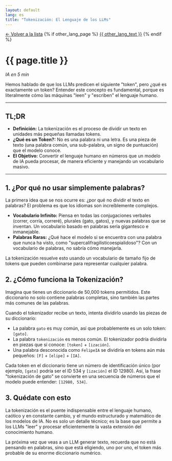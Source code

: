 ```yaml
---
layout: default
lang: es
title: "Tokenización: El Lenguaje de los LLMs"
---
```

<div class="paper-detail">
  <div class="post-header">
    <a href="./">&larr; Volver a la lista</a>
    {% if other_lang_page %}
      <a href="{{ other_lang_url | relative_url }}" class="language-switch-button">{{ other_lang_text }}</a>
    {% endif %}
  </div>

  <h1>{{ page.title }}</h1>
  <p><em>IA en 5 min</em></p>

  <p>Hemos hablado de que los LLMs predicen el siguiente <span class="highlight-term" data-term-id="token">"token"</span>, pero ¿qué es exactamente un <span class="highlight-term" data-term-id="token">token</span>? Entender este concepto es fundamental, porque es literalmente cómo las máquinas "leen" y "escriben" el lenguaje humano.</p>

  <hr>

  <h2>TL;DR</h2>
  <ul>
    <li><strong>Definición:</strong> La tokenización es el proceso de dividir un texto en unidades más pequeñas llamadas <span class="highlight-term" data-term-id="token">tokens</span>.</li>
    <li><strong>¿Qué es un <span class="highlight-term" data-term-id="token">Token</span>?:</strong> No es una palabra ni una letra. Es una pieza de texto (una palabra común, una sub-palabra, un signo de puntuación) que el modelo conoce.</li>
    <li><strong>El Objetivo:</strong> Convertir el lenguaje humano en números que un modelo de IA pueda procesar, de manera eficiente y manejando un vocabulario masivo.</li>
  </ul>

  <hr>

  <h2>1. ¿Por qué no usar simplemente palabras?</h2>

  <p>La primera idea que se nos ocurre es: ¿por qué no dividir el texto en palabras? El problema es que los idiomas son increíblemente complejos.</p>
  <ul>
    <li><strong>Vocabulario Infinito:</strong> Piensa en todas las conjugaciones verbales (correr, corría, correré), plurales (gato, gatos), y nuevas palabras que se inventan. Un vocabulario basado en palabras sería gigantesco e inmanejable.</li>
    <li><strong>Palabras Raras:</strong> ¿Qué hace el modelo si se encuentra con una palabra que nunca ha visto, como "supercalifragilisticoespialidoso"? Con un vocabulario de palabras, no sabría cómo manejarla.</li>
  </ul>

  <p>La tokenización resuelve esto usando un vocabulario de tamaño fijo de <span class="highlight-term" data-term-id="token">tokens</span> que pueden combinarse para representar cualquier palabra.</p>

  <h2>2. ¿Cómo funciona la Tokenización?</h2>

  <p>Imagina que tienes un diccionario de 50,000 <span class="highlight-term" data-term-id="token">tokens</span> permitidos. Este diccionario no solo contiene palabras completas, sino también las partes más comunes de las palabras.</p>

  <p>Cuando el tokenizador recibe un texto, intenta dividirlo usando las piezas de su diccionario:</p>
  <ul>
    <li>La palabra <code>gato</code> es muy común, así que probablemente es un solo <span class="highlight-term" data-term-id="token">token</span>: <code>[gato]</code>.</li>
    <li>La palabra <code>tokenización</code> es menos común. El tokenizador podría dividirla en piezas que sí conoce: <code>[token]</code> + <code>[ización]</code>.</li>
    <li>Una palabra desconocida como <code>FelipeIA</code> se dividiría en <span class="highlight-term" data-term-id="token">tokens</span> aún más pequeños: <code>[F]</code> + <code>[elipe]</code> + <code>[IA]</code>.</li>
  </ul>

  <p>Cada <span class="highlight-term" data-term-id="token">token</span> en el diccionario tiene un número de identificación único (por ejemplo, <code>[gato]</code> podría ser el ID 534 y <code>[ización]</code> el ID 12980). Así, la frase "tokenización de gato" se convierte en una secuencia de números que el modelo puede entender: <code>[12980, 534]</code>.</p>

  <h2>3. Quédate con esto</h2>

  <p>La tokenización es el puente indispensable entre el lenguaje humano, caótico y en constante cambio, y el mundo estructurado y matemático de los modelos de IA. No es solo un detalle técnico; es la base que permite a los LLMs "leer" y procesar eficientemente la vasta extensión del conocimiento humano.</p>

  <p>La próxima vez que veas a un LLM generar texto, recuerda que no está pensando en palabras, sino que está eligiendo, uno por uno, el <span class="highlight-term" data-term-id="token">token</span> más probable de su enorme diccionario numérico.</p>

</div>

<!-- Datos para los menús interactivos (oculto para el usuario) -->
<div id="interactive-data" style="display: none;">
  <div data-term-id="token">
    <div class="post-info">
      <strong>Tokenización: El Lenguaje de los LLMs</strong><br>
      <em>Aprende qué es un token y por qué es la base para que los LLMs entiendan y generen texto.</em><br>
      <a href="{{ '/es/tokenization.html' | relative_url }}">Leer artículo &rarr;</a>
    </div>
  </div>
</div>